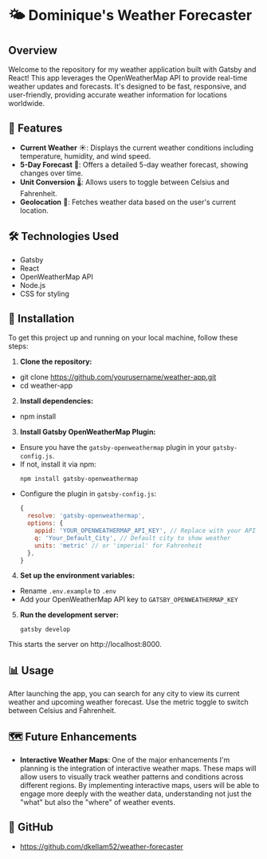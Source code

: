 
# 🌤️ Dominique's Weather Forecaster

## Overview
Welcome to the repository for my weather application built with Gatsby and React! This app leverages the OpenWeatherMap API to provide real-time weather updates and forecasts. It's designed to be fast, responsive, and user-friendly, providing accurate weather information for locations worldwide.

## 🌈 Features
- **Current Weather** ☀️: Displays the current weather conditions including temperature, humidity, and wind speed.
- **5-Day Forecast** 📅: Offers a detailed 5-day weather forecast, showing changes over time.
- **Unit Conversion** 🌡️: Allows users to toggle between Celsius and Fahrenheit.
- **Geolocation** 📍: Fetches weather data based on the user's current location.

## 🛠️ Technologies Used
- Gatsby
- React
- OpenWeatherMap API
- Node.js
- CSS for styling

## 🚀 Installation

To get this project up and running on your local machine, follow these steps:

1. **Clone the repository:**
- git clone https://github.com/yourusername/weather-app.git
- cd weather-app

2. **Install dependencies:**
- npm install


3. **Install Gatsby OpenWeatherMap Plugin:**
- Ensure you have the `gatsby-openweathermap` plugin in your `gatsby-config.js`.
- If not, install it via npm:
  ```
  npm install gatsby-openweathermap
  ```
- Configure the plugin in `gatsby-config.js`:
  ```javascript
  {
    resolve: 'gatsby-openweathermap',
    options: {
      appid: 'YOUR_OPENWEATHERMAP_API_KEY', // Replace with your API key
      q: 'Your_Default_City', // Default city to show weather
      units: 'metric' // or 'imperial' for Fahrenheit
    },
  }
  ```

4. **Set up the environment variables:**
- Rename `.env.example` to `.env`
- Add your OpenWeatherMap API key to `GATSBY_OPENWEATHERMAP_KEY`

5. **Run the development server:**
    ```
    gatsby develop
    ```
This starts the server on http://localhost:8000.

## 📊 Usage
After launching the app, you can search for any city to view its current weather and upcoming weather forecast. Use the metric toggle to switch between Celsius and Fahrenheit.

## 🗺️ Future Enhancements
- **Interactive Weather Maps**: One of the major enhancements I'm planning is the integration of interactive weather maps. These maps will allow users to visually track weather patterns and conditions across different regions. By implementing interactive maps, users will be able to engage more deeply with the weather data, understanding not just the "what" but also the "where" of weather events.

## 🤝 GitHub
- https://github.com/dkellam52/weather-forecaster 





